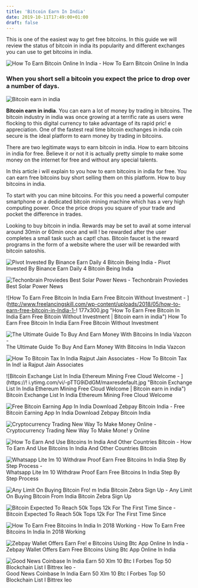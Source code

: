 ```yaml
---
title: 'Bitcoin Earn In India'
date: 2019-10-11T17:49:00+01:00
draft: false
---
```


This is one of the easiest way to get free bitcoins. In this guide we will review the status of bitcoin in india its popularity and different exchanges you can use to get bitcoins in india.

![How To Earn Bitcoin Online In India - ](https://i.ytimg.com/vi/2YgsQW_uf3o/maxresdefault.jpg "How To Earn Bitcoin Online In India | Bitcoin earn in india") How To Earn Bitcoin Online In India

### When you short sell a bitcoin you expect the price to drop over a number of days.

![Bitcoin earn in india](https://cryptocasinoguide.com/wp-content/uploads/2018/03/bovada-678x381.jpg "Bitcoin earn in india")

**Bitcoin earn in india**. You can earn a lot of money by trading in bitcoins. The bitcoin industry in india was once growing at a terrific rate as users were flocking to this digital currency to take advantage of its rapid pric! e appreciation. One of the fastest real time bitcoin exchanges in india coin secure is the ideal platform to earn money by trading in bitcoins.

There are two legitimate ways to earn bitcoin in india. How to earn bitcoins in india for free. Believe it or not it is actually pretty simple to make some money on the internet for free and without any special talents.

In this article i will explain to you how to earn bitcoins in india for free. You can earn free bitcoins buy short selling them on this platform. How to buy bitcoins in india.

To start with you can mine bitcoins. For this you need a powerful computer smartphone or a dedicated bitcoin mining machine which has a very high computing power. Once the price drops you square of your trade and pocket the difference in trades.

Looking to buy bitcoin in india. Rewards may be set to avail at some interval around 30min or 60min once and will ! be rewarded after the user completes a small task such as capt! chas. Bitcoin faucet is the reward programs in the form of a website where the user will be rewarded with bitcoin satoshis.

![Pivot Invested By Binance Earn Daily 4 Bitcoin Being India - ](https://i.ytimg.com/vi/2_8aH9uMt6Q/maxresdefault.jpg "Pivot Invested By Binance Earn Daily 4 Bitcoin Being India | Bitcoin earn in india") Pivot Invested By Binance Earn Daily 4 Bitcoin Being India

![Techonbrain Proviedes Best Solar Power News - ](https://3.bp.blogspot.com/-8rlsuimBh10/Wp6oS0_X7jI/AAAAAAAAGX4/lUMZLvP1ibwCVdXURWclQa6sph5ixBa0wCLcBGAs/s400/Bitcoin%2Bin%2Bindia%2Bfree.jpg "Techonbrain Proviedes Best Solar Power News | Bitcoin earn in india") Techonbrain Proviedes Best Solar Power News

![How To Earn Free Bitcoin In India Earn Free Bitcoin Without Investment - ](http://www.freelancingskill.com/wp-content/uploads/2018/05/how-to-earn-free-bitcoin-in-India-1-!   177x300.jpg "How To Earn Free Bitcoin In India Earn Free Bitcoin Without Investment | Bitcoin earn in india") How To Earn Free Bitcoin In India Earn Free Bitcoin Without Investment

![The Ultimate Guide To Buy And Earn Money With Bitcoins In India Vazcon - ](https://vazcon.com/wp-content/uploads/2017/09/Untitled-1-1024x650.jpg "The Ultimate Guide To Buy And Earn Money With Bitcoins In India Vazcon | Bitcoin earn in india") The Ultimate Guide To Buy And Earn Money With Bitcoins In India Vazcon

![How To Bitcoin Tax In India Rajput Jain Associates - ](https://kryptomoney.com/wp-content/uploads/2018/02/Bitcoin-1.png.jpg "How To Bitcoin Tax In India Rajput Jain Associates | Bitcoin earn in india") How To Bitcoin Tax In Ind! ia Rajput Jain Associates

![Bitcoin Exchange List In India Ethereum Mining Free Cloud Welcome - ](https://!   i.ytimg.com/vi/-pTTG9iDdGM/maxresdefault.jpg "Bitcoin Exchange List In India Ethereum Mining Free Cloud Welcome | Bitcoin earn in india") Bitcoin Exchange List In India Ethereum Mining Free Cloud Welcome

![Free Bitcoin Earning App In India Download Zebpay Bitcoin India - ](http://techalgorithm.com/wp-content/uploads/2017/08/2.png "Free Bitcoin Earning App In India Download Zebpay Bitcoin India | Bitcoin earn in india") Free Bitcoin Earning App In India Download Zebpay Bitcoin India

![Cryptocurrency Trading New Way To Make Money Online - ](https://moneyexcel.com/wp-content/uploads/2016/06/bitcoin-1.png "Cryptocurrency Trading New Way To Make Money Online | Bitcoin earn in india") Cryptocurrency Trading New Way To Make Mone! y Online

![How To Earn And Use Bitcoins In India And Other Countries Bitcoin - ](https://www.indiabitcoin.com/wp-content/uploads/2015/01/Bitcoin-Bengal-Tiger-2-1140x713.png "How To Earn And Use Bitcoins In India And Other Countries Bitcoin | Bitcoin earn in india") How To Earn And Use Bitcoins In India And Other Countries Bitcoin

![Whatsapp Lite Im 10 Withdraw Proof Earn Free Bitcoins In India Step By Step Process - ](http://i1.ytimg.com/vi/1pN3kdYoWkQ/maxresdefault.jpg "Whatsapp Lite Im 10 Withdraw Proof Earn Free Bitcoins In India Step By Step Process | Bitcoin earn in india") Whatsapp Lite Im 10 Withdraw Proof Earn Free Bitcoins In India Step By Step Process

![Any Limit On Buying Bitcoin Fro!   m India Bitcoin Zebra Sign Up - ](https://i.pinimg.com/736x/21/5e/33/215e33d540f8e4c0c0815568c8f94267.jpg "Any Limit On Buying Bitcoin Fr!   om India Bitcoin Zebra Sign Up | Bitcoin earn in india") Any Limit On Buying Bitcoin From India Bitcoin Zebra Sign Up

![Bitcoin Expected To Reach 50k Tops 12k For The First Time Since - ](http://static-news.moneycontrol.com/static-mcnews/2019/06/Coindesk.jpg "Bitcoin Expected To Reach 50k Tops 12k For The First Time Since | Bitcoin earn in india") Bitcoin Expected To Reach 50k Tops 12k For The First Time Since

![How To Earn Free Bitcoins In India In 2018 Working - ](https://www.techteria.com/wp-content/uploads/2017/12/bitcoin-free-zebpay-2.png "How To Earn Free Bitcoins In India In 2018 Working | Bitcoin earn in india") How To Earn Free Bitcoins In India In 2018 Working

![Zebpay Wallet Offers Earn Fre!   e Bitcoins Using Btc App Online In India - ](https://promocodeclub.com/wp-content/uploads/2017/12/btc1.png "Zebpay Wallet Offers Earn Free Bitcoins Using Btc App Online In India | Bitcoin earn in india") Zebpay Wallet Offers Earn Free Bitcoins Using Btc App Online In India

![Good News Coinbase In India Earn 50 Xlm 10 Btc I Forbes Top 50 Blockchain List I Bittrex Ieo - ](https://i.ytimg.com/vi/WXvVATYR4ao/maxresdefault.jpg "Good News Coinbase In India Earn 50 Xlm 10 Btc I Forbes Top 50 Blockchain List I Bittrex Ieo | Bitcoin earn in india") Good News Coinbase In India Earn 50 Xlm 10 Btc I Forbes Top 50 Blockchain List I Bittrex Ieo